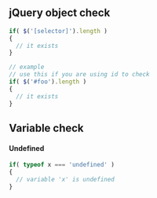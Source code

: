## jQuery object check
```js
if( $('[selector]').length )
{
  // it exists
}

// example
// use this if you are using id to check
if( $('#foo').length )
{
  // it exists
}
```

## Variable check
#### Undefined
```js
if( typeof x === 'undefined' )
{
  // variable 'x' is undefined
}
```
